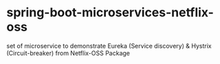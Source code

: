 # spring-boot-microservices-netflix-oss

set of microservice to demonstrate Eureka (Service discovery) & Hystrix (Circuit-breaker) from Netflix-OSS Package 
